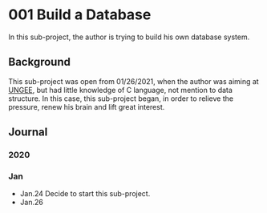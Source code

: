 # 001 Build a Database  
In this sub-project, the author is trying to build his own database system.  
## Background  
This sub-project was open from 01/26/2021, when the author was aiming at [UNGEE](https://yz.chsi.com.cn/), but had little knowledge of C language, not mention to data structure. In this case, this sub-project began, in order to relieve the pressure, renew his brain and lift great interest.  
## Journal
### 2020
### Jan
* Jan.24 Decide to start this sub-project.
* Jan.26 